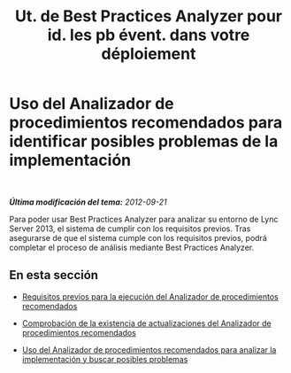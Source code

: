 ﻿---
title: "Ut. de Best Practices Analyzer pour id. les pb évent. dans votre déploiement"
TOCTitle: "Ut. de Best Practices Analyzer pour id. les pb évent. dans votre déploiement"
ms:assetid: 0903063c-4766-4406-92f1-dfea48f274a5
ms:mtpsurl: https://technet.microsoft.com/es-es/library/Gg591342(v=OCS.15)
ms:contentKeyID: 48274353
ms.date: 01/07/2017
mtps_version: v=OCS.15
ms.translationtype: HT
---

# Uso del Analizador de procedimientos recomendados para identificar posibles problemas de la implementación

 

_**Última modificación del tema:** 2012-09-21_

Para poder usar Best Practices Analyzer para analizar su entorno de Lync Server 2013, el sistema de cumplir con los requisitos previos. Tras asegurarse de que el sistema cumple con los requisitos previos, podrá completar el proceso de análisis mediante Best Practices Analyzer.

## En esta sección

  - [Requisitos previos para la ejecución del Analizador de procedimientos recomendados](lync-server-2013-prerequisites-for-running-best-practices-analyzer.md)

  - [Comprobación de la existencia de actualizaciones del Analizador de procedimientos recomendados](lync-server-2013-checking-for-updates-to-best-practices-analyzer.md)

  - [Uso del Analizador de procedimientos recomendados para analizar la implementación y buscar posibles problemas](lync-server-2013-using-best-practices-analyzer-to-scan-your-deployment-for-potential-issues.md)

